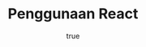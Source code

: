 ---
title: " Penggunaan React "
excerpt: "Berikut penjelasan dan contoh penggunaannya:"
coverImage: "/assets/blog/reacts/react1.png"
date: ""
author:
  name: mukharomdev
  picture: "/assets/blog/authors/mukharomdev.png"
ogImage:
  url: "/assets/blog/reacts/react1.png"

---